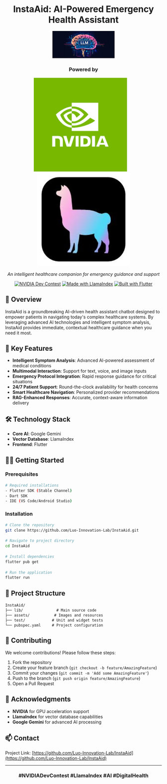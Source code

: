 <div align="center">
  
# InstaAid: AI-Powered Emergency Health Assistant

[<img src="llm.jpg" width="200">](#)

### Powered by
<p align="center">
  <img src="nvidia.png" width="300" style="margin-right: 20px"/>
  <img src="images.jpeg" width="300"/>
</p>

*An intelligent healthcare companion for emergency guidance and support*

[![NVIDIA Dev Contest](https://img.shields.io/badge/NVIDIA-Dev%20Contest-76B900?style=for-the-badge&logo=nvidia&logoColor=white)](https://developer.nvidia.com/)
[![Made with LlamaIndex](https://img.shields.io/badge/Made%20with-LlamaIndex-blue?style=for-the-badge)](https://www.llamaindex.ai/)
[![Built with Flutter](https://img.shields.io/badge/Built%20with-Flutter-02569B?style=for-the-badge&logo=flutter&logoColor=white)](https://flutter.dev)

</div>

## 🌟 Overview

InstaAid is a groundbreaking AI-driven health assistant chatbot designed to empower patients in navigating today's complex healthcare systems. By leveraging advanced AI technologies and intelligent symptom analysis, InstaAid provides immediate, contextual healthcare guidance when you need it most.

## 🚀 Key Features

- **Intelligent Symptom Analysis**: Advanced AI-powered assessment of medical conditions
- **Multimodal Interaction**: Support for text, voice, and image inputs
- **Emergency Protocol Integration**: Rapid response guidance for critical situations
- **24/7 Patient Support**: Round-the-clock availability for health concerns
- **Smart Healthcare Navigation**: Personalized provider recommendations
- **RAG-Enhanced Responses**: Accurate, context-aware information delivery

## 🛠️ Technology Stack

- **Core AI**: Google Gemini
- **Vector Database**: LlamaIndex
- **Frontend**: Flutter

## 🏃‍♂️ Getting Started

### Prerequisites

```bash
# Required installations
- Flutter SDK (Stable Channel)
- Dart SDK
- IDE (VS Code/Android Studio)
```

### Installation

```bash
# Clone the repository
git clone https://github.com/Luo-Innovation-Lab/InstaAid.git

# Navigate to project directory
cd InstaAid

# Install dependencies
flutter pub get

# Run the application
flutter run
```

## 📁 Project Structure

```
InstaAid/
├── lib/               # Main source code
├── assets/           # Images and resources
├── test/            # Unit and widget tests
└── pubspec.yaml     # Project configuration
```

## 🤝 Contributing

We welcome contributions! Please follow these steps:

1. Fork the repository
2. Create your feature branch (`git checkout -b feature/AmazingFeature`)
3. Commit your changes (`git commit -m 'Add some AmazingFeature'`)
4. Push to the branch (`git push origin feature/AmazingFeature`)
5. Open a Pull Request

## 🌟 Acknowledgments

- **NVIDIA** for GPU acceleration support
- **LlamaIndex** for vector database capabilities
- **Google Gemini** for advanced AI processing

## 📫 Contact

Project Link: [https://github.com/Luo-Innovation-Lab/InstaAid](https://github.com/Luo-Innovation-Lab/InstaAid)

---

<div align="center">

### #NVIDIADevContest #LlamaIndex #AI #DigitalHealth

</div>
